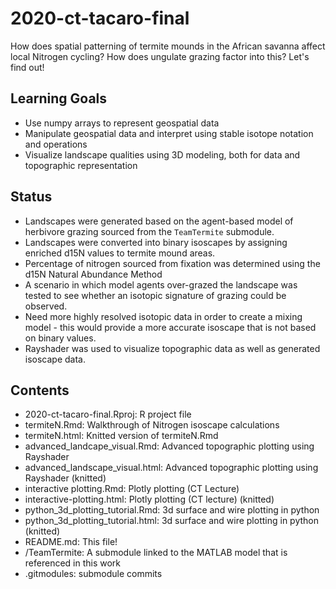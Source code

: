 # 2020-ct-tacaro-final
How does spatial patterning of termite mounds in the African savanna affect local Nitrogen cycling?
How does ungulate grazing factor into this?
Let's find out!

## Learning Goals
- Use numpy arrays to represent geospatial data
- Manipulate geospatial data and interpret using stable isotope notation and operations
- Visualize landscape qualities using 3D modeling, both for data and topographic representation

## Status
- Landscapes were generated based on the agent-based model of herbivore grazing sourced from the `TeamTermite` submodule.
- Landscapes were converted into binary isoscapes by assigning enriched d15N values to termite mound areas.
- Percentage of nitrogen sourced from fixation was determined using the d15N Natural Abundance Method
- A scenario in which model agents over-grazed the landscape was tested to see whether an isotopic signature of grazing could be observed.
- Need more highly resolved isotopic data in order to create a mixing model - this would provide a more accurate isoscape that is not based on binary values.
- Rayshader was used to visualize topographic data as well as generated isoscape data.

## Contents
- 2020-ct-tacaro-final.Rproj: R project file
- termiteN.Rmd: Walkthrough of Nitrogen isoscape calculations
- termiteN.html: Knitted version of termiteN.Rmd
- advanced_landcape_visual.Rmd: Advanced topographic plotting using Rayshader
- advanced_landscape_visual.html: Advanced topographic plotting using Rayshader (knitted)
- interactive plotting.Rmd: Plotly plotting (CT Lecture)
- interactive-plotting.html: Plotly plotting (CT lecture) (knitted)
- python_3d_plotting_tutorial.Rmd: 3d surface and wire plotting in python
- python_3d_plotting_tutorial.html: 3d surface and wire plotting in python (knitted)
- README.md: This file!
- /TeamTermite: A submodule linked to the MATLAB model that is referenced in this work
- .gitmodules: submodule commits
